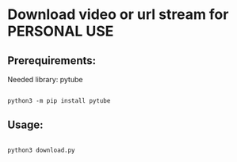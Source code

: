 # Download video or url stream for PERSONAL USE

## Prerequirements:
Needed library: pytube

<code>
python3 -m pip install pytube
</code>

## Usage:
<code>
python3 download.py
</code>